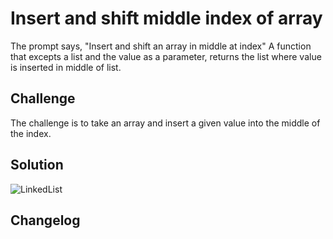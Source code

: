 
# Insert and shift middle index of array
The prompt says, "Insert and shift an array in middle at index"	A function that excepts a list and the value as a parameter,
returns the list where value is inserted in middle of list.

 ## Challenge
The challenge is to take an array and insert a given value into the middle of the index.

 ## Solution
 ![LinkedList](assets/array_shift.jpg)


 ## Changelog

